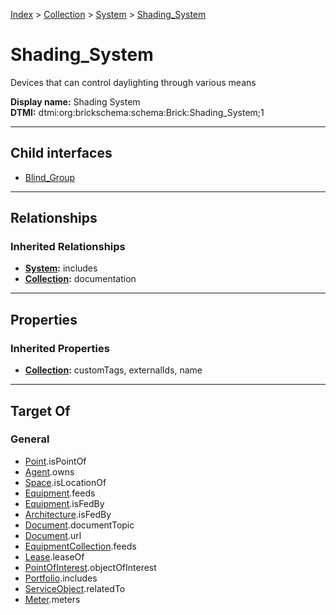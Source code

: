 [Index](../../../index.md) > [Collection](../../Collection.md) > [System](../System.md) > [Shading_System](#)
# Shading_System

Devices that can control daylighting through various means


**Display name:** Shading System<br />
**DTMI:** dtmi:org:brickschema:schema:Brick:Shading_System;1

---

## Child interfaces
* [Blind_Group](Blind_Group.md)

---

## Relationships

### Inherited Relationships
* **[System](../System.md):** includes
* **[Collection](../../Collection.md):** documentation

---

## Properties

### Inherited Properties
* **[Collection](../../Collection.md):** customTags, externalIds, name

---

## Target Of
### General
* [Point](../../../Point/Point.md).isPointOf
* [Agent](../../../Agent/Agent.md).owns
* [Space](../../../Space/Space.md).isLocationOf
* [Equipment](../../../Asset/Equipment/Equipment.md).feeds
* [Equipment](../../../Asset/Equipment/Equipment.md).isFedBy
* [Architecture](../../../Space/Architecture/Architecture.md).isFedBy
* [Document](../../../Information/Document/Document.md).documentTopic
* [Document](../../../Information/Document/Document.md).url
* [EquipmentCollection](../../Equipment-.md).feeds
* [Lease](../../../Event/Lease.md).leaseOf
* [PointOfInterest](../../../Information/PointOfInterest.md).objectOfInterest
* [Portfolio](../../Portfolio.md).includes
* [ServiceObject](../../../Information/ServiceObject/ServiceObject.md).relatedTo
* [Meter](../../../Asset/Equipment/Meter/Meter.md).meters
